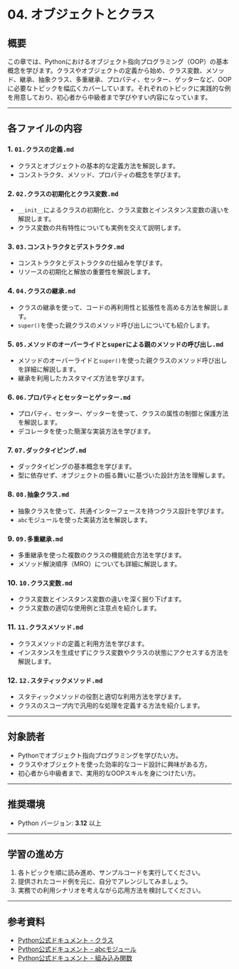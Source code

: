 # 04. オブジェクトとクラス

## 概要

この章では、Pythonにおけるオブジェクト指向プログラミング（OOP）の基本概念を学びます。クラスやオブジェクトの定義から始め、クラス変数、メソッド、継承、抽象クラス、多重継承、プロパティ、セッター、ゲッターなど、OOPに必要なトピックを幅広くカバーしています。それぞれのトピックに実践的な例を用意しており、初心者から中級者まで学びやすい内容になっています。

---

## 各ファイルの内容

### 1. `01.クラスの定義.md`
- クラスとオブジェクトの基本的な定義方法を解説します。
- コンストラクタ、メソッド、プロパティの概念を学びます。

### 2. `02.クラスの初期化とクラス変数.md`
- `__init__`によるクラスの初期化と、クラス変数とインスタンス変数の違いを解説します。
- クラス変数の共有特性についても実例を交えて説明します。

### 3. `03.コンストラクタとデストラクタ.md`
- コンストラクタとデストラクタの仕組みを学びます。
- リソースの初期化と解放の重要性を解説します。

### 4. `04.クラスの継承.md`
- クラスの継承を使って、コードの再利用性と拡張性を高める方法を解説します。
- `super()`を使った親クラスのメソッド呼び出しについても紹介します。

### 5. `05.メソッドのオーバーライドとsuperによる親のメソッドの呼び出し.md`
- メソッドのオーバーライドと`super()`を使った親クラスのメソッド呼び出しを詳細に解説します。
- 継承を利用したカスタマイズ方法を学びます。

### 6. `06.プロパティとセッターとゲッター.md`
- プロパティ、セッター、ゲッターを使って、クラスの属性の制御と保護方法を解説します。
- デコレータを使った簡潔な実装方法を学びます。

### 7. `07.ダックタイピング.md`
- ダックタイピングの基本概念を学びます。
- 型に依存せず、オブジェクトの振る舞いに基づいた設計方法を理解します。

### 8. `08.抽象クラス.md`
- 抽象クラスを使って、共通インターフェースを持つクラス設計を学びます。
- `abc`モジュールを使った実装方法を解説します。

### 9. `09.多重継承.md`
- 多重継承を使った複数のクラスの機能統合方法を学びます。
- メソッド解決順序（MRO）についても詳細に解説します。

### 10. `10.クラス変数.md`
- クラス変数とインスタンス変数の違いを深く掘り下げます。
- クラス変数の適切な使用例と注意点を紹介します。

### 11. `11.クラスメソッド.md`
- クラスメソッドの定義と利用方法を学びます。
- インスタンスを生成せずにクラス変数やクラスの状態にアクセスする方法を解説します。

### 12. `12.スタティックメソッド.md`
- スタティックメソッドの役割と適切な利用方法を学びます。
- クラスのスコープ内で汎用的な処理を定義する方法を紹介します。

---

## 対象読者

- Pythonでオブジェクト指向プログラミングを学びたい方。
- クラスやオブジェクトを使った効率的なコード設計に興味がある方。
- 初心者から中級者まで、実用的なOOPスキルを身につけたい方。

---

## 推奨環境

- Python バージョン: **3.12** 以上

---

## 学習の進め方

1. 各トピックを順に読み進め、サンプルコードを実行してください。
2. 提供されたコード例を元に、自分でアレンジしてみましょう。
3. 実務での利用シナリオを考えながら応用方法を検討してください。

---

## 参考資料

- [Python公式ドキュメント - クラス](https://docs.python.org/ja/3/tutorial/classes.html)
- [Python公式ドキュメント - abcモジュール](https://docs.python.org/ja/3/library/abc.html)
- [Python公式ドキュメント - 組み込み関数](https://docs.python.org/ja/3/library/functions.html)